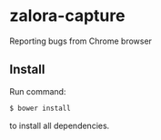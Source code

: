# zalora-capture
Reporting bugs from Chrome browser


## Install
Run command:
```sh
$ bower install
``` 

to install all dependencies.
